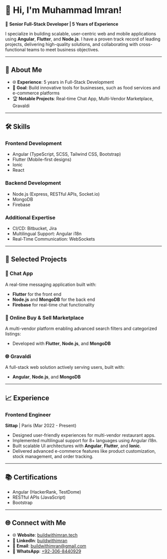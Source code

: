 # 👋 Hi, I'm Muhammad Imran!  

🚀 **Senior Full-Stack Developer | 5 Years of Experience**  

I specialize in building scalable, user-centric web and mobile applications using **Angular**, **Flutter**, and **Node.js**. I have a proven track record of leading projects, delivering high-quality solutions, and collaborating with cross-functional teams to meet business objectives.  

---

## 🌟 About Me  

- 🌐 **Experience**: 5 years in Full-Stack Development  
- 🎯 **Goal**: Build innovative tools for businesses, such as food services and e-commerce platforms  
- 🏆 **Notable Projects**: Real-time Chat App, Multi-Vendor Marketplace, Gravaldi  

---

## 🛠️ Skills  

### **Frontend Development**  
- Angular (TypeScript, SCSS, Tailwind CSS, Bootstrap)  
- Flutter (Mobile-first designs)  
- Ionic  
- React  

### **Backend Development**  
- Node.js (Express, RESTful APIs, Socket.io)  
- MongoDB  
- Firebase  

### **Additional Expertise**  
- CI/CD: Bitbucket, Jira  
- Multilingual Support: Angular i18n  
- Real-Time Communication: WebSockets  

---

## 📂 Selected Projects  

### **💬 Chat App**  
A real-time messaging application built with:  
- **Flutter** for the front end  
- **Node.js** and **MongoDB** for the back end  
- **Firebase** for real-time chat functionality  

### **🛒 Online Buy & Sell Marketplace**  
A multi-vendor platform enabling advanced search filters and categorized listings:  
- Developed with **Flutter**, **Node.js**, and **MongoDB**  

### **🌐 Gravaldi**  
A full-stack web solution actively serving users, built with:  
- **Angular**, **Node.js**, and **MongoDB**  

---

## 📈 Experience  

### **Frontend Engineer**  
**Sittap** | Paris (Mar 2022 - Present)  
- Designed user-friendly experiences for multi-vendor restaurant apps.  
- Implemented multilingual support for 8+ languages using Angular i18n.  
- Built scalable UI architectures with **Angular**, **Flutter**, and **Ionic**.  
- Delivered advanced e-commerce features like product customization, stock management, and order tracking.  

---

## 📚 Certifications  

- Angular (HackerRank, TestDome)  
- RESTful APIs (JavaScript)  
- Bootstrap  

---

## 🌐 Connect with Me  

- 🌐 **Website**: [buildwithimran.tech](http://buildwithimran.tech/)  
- 💼 **LinkedIn**: [buildwithimran](https://www.linkedin.com/in/buildwithimran)  
- 📧 **Email**: buildwithimran@gmail.com 
- 📱 **WhatsApp**: [+92-306-8440929](https://wa.me/923068440929)  
